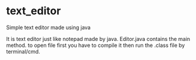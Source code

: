# text_editor
Simple text editor made using java

It is text editor just like notepad made by java.
Editor.java contains the main method. 
to open file first you have to compile it then run the .class file by terminal/cmd.

